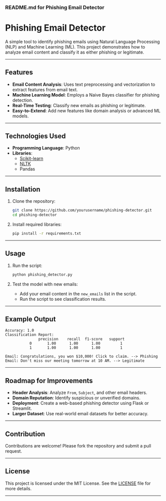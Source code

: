 ### README.md for Phishing Email Detector

# Phishing Email Detector

A simple tool to identify phishing emails using Natural Language Processing (NLP) and Machine Learning (ML). This project demonstrates how to analyze email content and classify it as either phishing or legitimate.

---

## Features
- **Email Content Analysis**: Uses text preprocessing and vectorization to extract features from email text.
- **Machine Learning Model**: Employs a Naive Bayes classifier for phishing detection.
- **Real-Time Testing**: Classify new emails as phishing or legitimate.
- **Easy-to-Extend**: Add new features like domain analysis or advanced ML models.

---

## Technologies Used
- **Programming Language**: Python
- **Libraries**: 
  - [Scikit-learn](https://scikit-learn.org/)
  - [NLTK](https://www.nltk.org/)
  - Pandas

---

## Installation

1. Clone the repository:
   ```bash
   git clone https://github.com/yourusername/phishing-detector.git
   cd phishing-detector
   ```

2. Install required libraries:
   ```bash
   pip install -r requirements.txt
   ```

---

## Usage

1. Run the script:
   ```bash
   python phishing_detector.py
   ```

2. Test the model with new emails:
   - Add your email content in the `new_emails` list in the script.
   - Run the script to see classification results.

---

## Example Output

```plaintext
Accuracy: 1.0
Classification Report:
               precision    recall  f1-score   support
           0       1.00      1.00      1.00         1
           1       1.00      1.00      1.00         1

Email: Congratulations, you won $10,000! Click to claim. --> Phishing
Email: Don't miss our meeting tomorrow at 10 AM. --> Legitimate
```

---

## Roadmap for Improvements
- **Header Analysis**: Analyze `From`, `Subject`, and other email headers.
- **Domain Reputation**: Identify suspicious or unverified domains.
- **Deployment**: Create a web-based phishing detector using Flask or Streamlit.
- **Larger Dataset**: Use real-world email datasets for better accuracy.

---

## Contribution
Contributions are welcome! Please fork the repository and submit a pull request.

---

## License
This project is licensed under the MIT License. See the [LICENSE](LICENSE) file for more details.

---